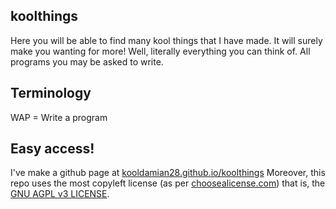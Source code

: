 ## koolthings
Here you will be able to find many kool things that I have made. It will surely make you wanting for more! Well, literally everything you can think of. All programs you may be asked to write.

## Terminology
WAP = Write a program

## Easy access!
I've make a github page at <a href="https://kooldamian28.github.io/koolthings">kooldamian28.github.io/koolthings</a>
Moreover, this repo uses the most copyleft license (as per <a href="https://choosealicense.com">choosealicense.com</a>) that is, the <a href="https://www.gnu.org/licenses/agpl-3.0.html">GNU AGPL v3 LICENSE</a>. 
